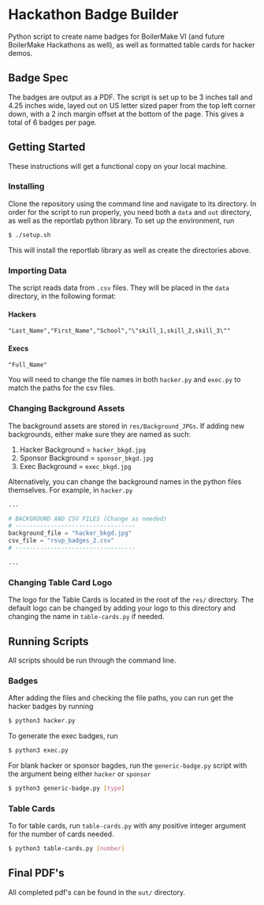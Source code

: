 # Hackathon Badge Builder


Python script to create name badges for BoilerMake VI (and future BoilerMake Hackathons as well), as well as formatted table cards for hacker demos. 

## Badge Spec
The badges are output as a PDF. The script is set up to be 3 inches tall and 4.25 inches wide, layed out on US letter sized paper from the top left corner down, with a 2 inch margin offset at the bottom of the page. This gives a total of 6 badges per page.  

## Getting Started

These instructions will get a functional copy on your local machine.

### Installing

Clone the repository using the command line and navigate to its directory. In order for the script to run properly, you need both a `data` and `out` directory, as well as the reportlab python library. To set up the environment, run

```sh
$ ./setup.sh
```

This will install the reportlab library as well as create the directories above. 

### Importing Data

The script reads data from `.csv` files. They will be placed in the `data` directory, in the following format:

#### Hackers

```
"Last_Name","First_Name","School","\"skill_1,skill_2,skill_3\""
```

#### Execs

```
"Full_Name"
```

You will need to change the file names in both `hacker.py` and `exec.py` to match the paths for the csv files.

### Changing Background Assets

The background assets are stored in `res/Background_JPGs`. If adding new backgrounds, either make sure they are named as such:

1) Hacker Background = `hacker_bkgd.jpg`
2) Sponsor Background = `sponsor_bkgd.jpg`
3) Exec Background = `exec_bkgd.jpg`

Alternatively, you can change the background names in the python files themselves. For example, in `hacker.py`

```python
...

# BACKGROUND AND CSV FILES (Change as needed)
# ----------------------------------
background_file = "hacker_bkgd.jpg"
csv_file = "rsvp_badges_2.csv"
# ----------------------------------

...
```

### Changing Table Card Logo

The logo for the Table Cards is located in the root of the `res/` directory. The default logo can be changed by adding your logo to this directory and changing the name in `table-cards.py` if needed.

## Running Scripts

All scripts should be run through the command line.

### Badges

After adding the files and checking the file paths, you can run get the hacker badges by running

```sh
$ python3 hacker.py
```

To generate the exec badges, run

```sh
$ python3 exec.py
```

For blank hacker or sponsor bagdes, run the `generic-badge.py` script with the argument being either `hacker` or `sponsor`

```sh
$ python3 generic-badge.py [type]
```

### Table Cards

To for table cards, run `table-cards.py` with any positive integer argument for the number of cards needed.

```sh
$ python3 table-cards.py [number]
```

## Final PDF's

All completed pdf's can be found in the `out/` directory.
